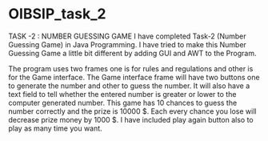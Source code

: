 # OIBSIP_task_2
TASK -2 : NUMBER GUESSING GAME
I have completed Task-2 (Number Guessing Game) in Java Programming.
I have tried to make this Number Guessing Game a little bit different by adding GUI and AWT to the Program.

The program uses two frames one is for rules and regulations and other is for the Game interface.
The Game interface frame will have two buttons one to generate the number and other to guess the number.
It will also have a text field to tell whether the entered number is greater or lower to the computer generated number.
This game has 10 chances to guess the number correctly and the prize is 10000 $.
Each every chance you lose will decrease prize money by 1000 $.
I have included play again button also to play as many time you want.
